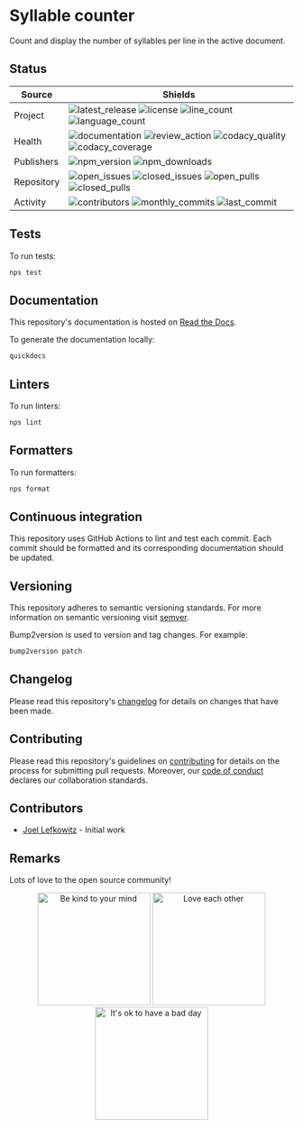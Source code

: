 # Syllable counter

Count and display the number of syllables per line in the active document.

## Status

| Source     | Shields                                                                |
| ---------- | ---------------------------------------------------------------------- |
| Project    | ![latest_release] ![license] ![line_count] ![language_count]           |
| Health     | ![documentation] ![review_action] ![codacy_quality] ![codacy_coverage] |
| Publishers | ![npm_version] ![npm_downloads]                                        |
| Repository | ![open_issues] ![closed_issues] ![open_pulls] ![closed_pulls]          |
| Activity   | ![contributors] ![monthly_commits] ![last_commit]                      |

## Tests

To run tests:

```bash
nps test
```

## Documentation

This repository's documentation is hosted on [Read the Docs](https://syllable-counter.readthedocs.io/en/latest).

To generate the documentation locally:

```bash
quickdocs
```

## Linters

To run linters:

```bash
nps lint
```

## Formatters

To run formatters:

```bash
nps format
```

## Continuous integration

This repository uses GitHub Actions to lint and test each commit. Each commit should be formatted and its corresponding documentation should be updated.

## Versioning

This repository adheres to semantic versioning standards. For more information on semantic versioning visit [semver](https://semver.org).

Bump2version is used to version and tag changes. For example:

```bash
bump2version patch
```

## Changelog

Please read this repository's [changelog](CHANGELOG.md) for details on changes that have been made.

## Contributing

Please read this repository's guidelines on [contributing](CONTRIBUTING.md) for details on the process for submitting pull requests. Moreover, our [code of conduct](CODE_OF_CONDUCT.md) declares our collaboration standards.

## Contributors

- [Joel Lefkowitz](https://github.com/joellefkowitz) - Initial work

## Remarks

Lots of love to the open source community!

<p align='center'>
    <img width=200 height=200 src='https://media.giphy.com/media/osAcIGTSyeovPq6Xph/giphy.gif' alt='Be kind to your mind' />
    <img width=200 height=200 src='https://media.giphy.com/media/KEAAbQ5clGWJwuJuZB/giphy.gif' alt='Love each other' />
    <img width=200 height=200 src='https://media.giphy.com/media/WRWykrFkxJA6JJuTvc/giphy.gif' alt="It's ok to have a bad day" />
</p>

[latest_release]: https://img.shields.io/github/v/tag/joellefkowitz/syllable-counter "Latest release"
[license]: https://img.shields.io/github/license/joellefkowitz/syllable-counter "License"
[line_count]: https://img.shields.io/tokei/lines/github/joellefkowitz/syllable-counter "Line count"
[language_count]: https://img.shields.io/github/languages/count/joellefkowitz/syllable-counter "Language count"
[documentation]: https://img.shields.io/readthedocs/syllable-counter "Documentation"
[review_action]: https://img.shields.io/github/actions/workflow/status/JoelLefkowitz/syllable-counter/review.yml "Review action"
[codacy_quality]: https://img.shields.io/codacy/grade/f5f5ce45a1594391abde33a206f53d84 "Codacy quality"
[codacy_coverage]: https://img.shields.io/codacy/coverage/f5f5ce45a1594391abde33a206f53d84 "Codacy coverage"
[npm_version]: https://img.shields.io/npm/v/syllable-counter "NPM Version"
[npm_downloads]: https://img.shields.io/npm/dw/syllable-counter "NPM Downloads"
[open_issues]: https://img.shields.io/github/issues/joellefkowitz/syllable-counter "Open issues"
[closed_issues]: https://img.shields.io/github/issues-closed/joellefkowitz/syllable-counter "Closed issues"
[open_pulls]: https://img.shields.io/github/issues-pr/joellefkowitz/syllable-counter "Open pull requests"
[closed_pulls]: https://img.shields.io/github/issues-pr-closed/joellefkowitz/syllable-counter "Closed pull requests"
[contributors]: https://img.shields.io/github/contributors/joellefkowitz/syllable-counter "Contributors"
[monthly_commits]: https://img.shields.io/github/commit-activity/m/joellefkowitz/syllable-counter "Monthly commits"
[last_commit]: https://img.shields.io/github/last-commit/joellefkowitz/syllable-counter "Last commit"
